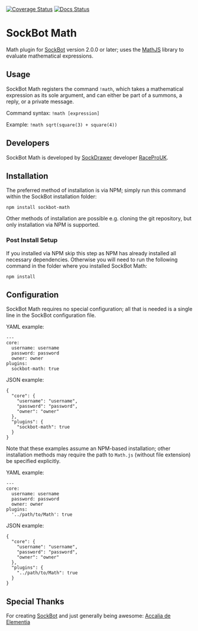 [![Coverage Status](https://coveralls.io/repos/SockDrawer/SockBot-Math/badge.svg?branch=master)](https://coveralls.io/r/SockDrawer/SockBot-Math?branch=master)
[![Docs Status](https://readthedocs.org/projects/sockbot-math/badge/?version=latest)](http://sockbot-math.readthedocs.org/)

# SockBot Math

Math plugin for [SockBot](https://github.com/SockDrawer/SockBot) version 2.0.0 or later; uses the [MathJS](http://mathjs.org/docs/) library to evaluate mathematical expressions.

## Usage

SockBot Math registers the command `!math`, which takes a mathematical expression as its sole argument, and can either be part of a summons, a reply, or a private message.

Command syntax: `!math [expression]`

Example: `!math sqrt(square(3) + square(4))`

## Developers

SockBot Math is developed by [SockDrawer](https://github.com/SockDrawer) developer [RaceProUK](https://github.com/RaceProUK).

## Installation

The preferred method of installation is via NPM; simply run this command within the SockBot installation folder:
```
npm install sockbot-math
```

Other methods of installation are possible e.g. cloning the git repository, but only installation via NPM is supported.

### Post Install Setup

If you installed via NPM skip this step as NPM has already installed all necessary dependencies.
Otherwise you will need to run the following command in the folder where you installed SockBot Math:
```
npm install
```

## Configuration

SockBot Math requires no special configuration; all that is needed is a single line in the SockBot configuration file.

YAML example:
```
---
core:
  username: username
  password: password
  owner: owner
plugins:
  sockbot-math: true
```

JSON example:
```
{
  "core": {
    "username": "username",
    "password": "password",
    "owner": "owner"
  },
  "plugins": {
    "sockbot-math": true
  }
}
```

Note that these examples assume an NPM-based installation; other installation methods may require the path to `Math.js` (without file extension) be specified explicitly.

YAML example:
```
---
core:
  username: username
  password: password
  owner: owner
plugins:
  '../path/to/Math': true
```

JSON example:
```
{
  "core": {
    "username": "username",
    "password": "password",
    "owner": "owner"
  },
  "plugins": {
    "../path/to/Math": true
  }
}
```

## Special Thanks

For creating [SockBot](https://github.com/SockDrawer/SockBot) and just generally being awesome: [Accalia de Elementia](https://github.com/AccaliaDeElementia)
